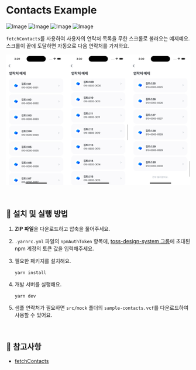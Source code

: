 # Contacts Example

![Image](https://github.com/user-attachments/assets/e3e87c6f-75f1-4ad8-9c0f-1a4a13666f9f)
![Image](https://github.com/user-attachments/assets/de8efa61-1879-4916-8373-3537e63312fe)
![Image](https://github.com/user-attachments/assets/62eb3e4d-a6e1-493e-b76e-69bad926c2d8)
![Image](https://github.com/user-attachments/assets/5af3b63b-bda7-4ddb-9ae9-8c90fe747baf)

`fetchContacts`를 사용하여 사용자의 연락처 목록을 무한 스크롤로 불러오는 예제예요. 스크롤이 끝에 도달하면 자동으로 다음 연락처를 가져와요.

![with-contacts-example-image](../assets/with-contacts-example-image.png)

<br />

## 🚀 설치 및 실행 방법

1. **ZIP 파일**을 다운로드하고 압축을 풀어주세요.

2. `.yarnrc.yml` 파일의 `npmAuthToken` 항목에, [toss-design-system 그룹](https://tossmini-docs.toss.im/tds-react-native/setup-npm/)에 초대된 npm 계정의 토큰 값을 입력해주세요.

3. 필요한 패키지를 설치해요.

   ```
   yarn install
   ```

4. 개발 서버를 실행해요.

   ```
   yarn dev
   ```

5. 샘플 연락처가 필요하면 `src/mock` 폴더의 `sample-contacts.vcf`를 다운로드하여 사용할 수 있어요.

<br />

## 📌 참고사항

- [fetchContacts](https://developers-apps-in-toss.toss.im/bedrock/reference/framework/%EC%97%B0%EB%9D%BD%EC%B2%98/fetchContacts.html)
